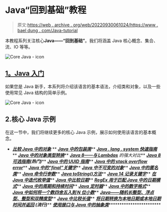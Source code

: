 # Java“回到基础”教程

> 原文:[https://web . archive . org/web/20220930061024/https://www . bael dung . com/Java-tutorial](https://web.archive.org/web/20220930061024/https://www.baeldung.com/java-tutorial)

本教程系列关注核心**Java——“回到基础”**。我们将涵盖 Java 核心概念、集合、流、IO 等等。

![Core Java - icon](../Images/5ee5aad38a4d8d57963d647f87e3ae5e.png)

## [1。Java 入门](/web/20220813062815/https://www.baeldung.com/get-started-with-java-series)

如果您是 Java 新手，本系列将介绍该语言的基本语法，介绍类和对象，以及一些使用常见 Java 结构的简单示例。

![Core Java - icon](../Images/5ee5aad38a4d8d57963d647f87e3ae5e.png)

## 2.核心 Java 示例

在这一节中，我们将继续更多的核心 Java 示例，展示如何使用该语言的基本概念。

*   ***[比较 Java 中的对象](/web/20220813062815/https://www.baeldung.com/java-comparing-objects)***
**   ***[Java 中的包装类](/web/20220813062815/https://www.baeldung.com/java-wrapper-classes)*****   ***[Java . lang . system 快速指南](/web/20220813062815/https://www.baeldung.com/java-lang-system)*****   ***[Java 中的对象类型转换](/web/20220813062815/https://www.baeldung.com/java-type-casting)*****   ***[Java 8——与 Lambdas](/web/20220813062815/https://www.baeldung.com/java-8-sort-lambda)** 的强大对比***   ***[Java 8 可选指南](/web/20220813062815/https://www.baeldung.com/java-optional)(热门)*****   ***[Java 中的 UUID 指南](/web/20220813062815/https://www.baeldung.com/java-uuid)*****   ***[Java 中的 stack overflow error](/web/20220813062815/https://www.baeldung.com/java-stack-overflow-error)*****   ***[Java 中的“final”关键字](/web/20220813062815/https://www.baeldung.com/java-final)*****   ***[Java 中不可变的对象](/web/20220813062815/https://www.baeldung.com/java-immutable-object)*****   ***[Java 中的匿名类](/web/20220813062815/https://www.baeldung.com/java-anonymous-classes)*****   ***[Java 命令行参数](/web/20220813062815/https://www.baeldung.com/java-command-line-arguments)*****   ***[Java toString()方法](/web/20220813062815/https://www.baeldung.com/java-tostring)*****   ***[Java 14 记录关键字](/web/20220813062815/https://www.baeldung.com/java-record-keyword)*****   ***[在 Java 中迭代枚举值](/web/20220813062815/https://www.baeldung.com/java-enum-iteration)*****   ***[Java 中比较日期](/web/20220813062815/https://www.baeldung.com/java-comparing-dates)*****   ***[RegEx 用于匹配 Java 中的日期模式](/web/20220813062815/https://www.baeldung.com/java-date-regular-expressions)*****   ***[Java 中的周期和持续时间](/web/20220813062815/https://www.baeldung.com/java-period-duration)*****   ***[Java 定时器](/web/20220813062815/https://www.baeldung.com/java-timer-and-timertask)*****   ***[Java 中的数字格式](/web/20220813062815/https://www.baeldung.com/java-number-formatting)*****   ***[Java 中如何将一个数四舍五入到 N 位小数](/web/20220813062815/https://www.baeldung.com/java-round-decimal-number)*****   ***[Java——随机长整型、浮点型、整型和双精度型](/web/20220813062815/https://www.baeldung.com/java-generate-random-long-float-integer-double)*****   ***[Java 中比较长值](/web/20220813062815/https://www.baeldung.com/java-compare-long-values)*****   ***[将日期转换为本地日期或本地日期时间并返回](/web/20220813062815/https://www.baeldung.com/java-date-to-localdate-and-localdatetime) **(流行)*******   ***[使用接口与 Java 中的抽象类](/web/20220813062815/https://www.baeldung.com/java-interface-vs-abstract-class)***************************